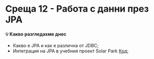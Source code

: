 # Среща 12 - Работа с данни през JPA
 
#### 💡 Какво разгледахме днес
- Какво е JPA и как е различна от JDBC;
- Интеграция на JPA в учебния проект Solar Park [Код](./source/v1);